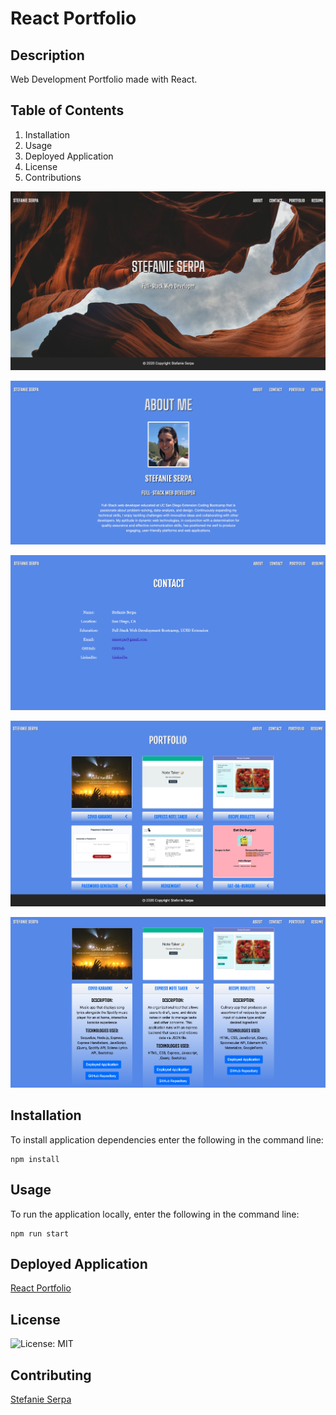 # React Portfolio

## Description

Web Development Portfolio made with React.

## Table of Contents

1. Installation
2. Usage
3. Deployed Application
4. License
5. Contributions


![](public/img/view1.png)

![](public/img/view2.png)

![](public/img/view3.png)

![](public/img/view4.png)

![](public/img/view5.png)

## Installation

To install application dependencies enter the following in the command line:

```
npm install
```

## Usage

To run the application locally, enter the following in the command line:

```
npm run start
```

## Deployed Application

[React Portfolio](https://smserpa.github.io/react-portfolio/#/)


## License

![License: MIT](https://img.shields.io/badge/License-MIT-yellow.svg)

## Contributing

[Stefanie Serpa](https://github.com/smserpa)

